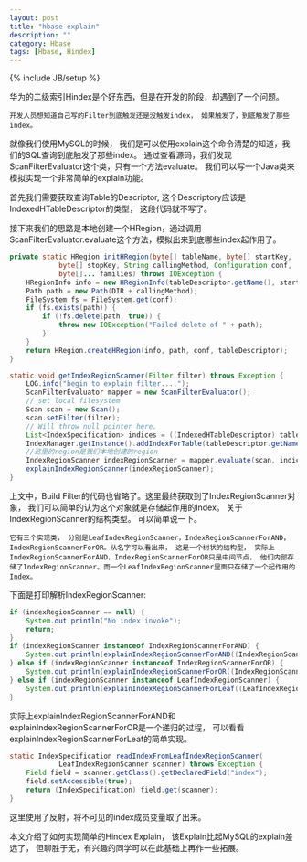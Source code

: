 ```yaml
---
layout: post
title: "hbase explain"
description: ""
category: Hbase
tags: [Hbase, Hindex]
---
```

{% include JB/setup %}

华为的二级索引Hindex是个好东西，但是在开发的阶段，却遇到了一个问题。

	开发人员想知道自己写的Filter到底触发还是没触发index， 如果触发了，到底触发了那些index。

就像我们使用MySQL的时候， 我们是可以使用explain这个命令清楚的知道，我们的SQL查询到底触发了那些index。
通过查看源码，我们发现ScanFilterEvaluator这个类，只有一个方法evaluate。 我们可以写一个Java类来模拟实现一个非常简单的explain功能。

首先我们需要获取查询Table的Descriptor, 这个Descriptory应该是IndexedHTableDescriptor的类型， 这段代码就不写了。

接下来我们的思路是本地创建一个HRegion，通过调用ScanFilterEvaluator.evaluate这个方法，模拟出来到底哪些index起作用了。
```java
private static HRegion initHRegion(byte[] tableName, byte[] startKey,
			byte[] stopKey, String callingMethod, Configuration conf,
			byte[]... families) throws IOException {
	HRegionInfo info = new HRegionInfo(tableDescriptor.getName(), startKey, stopKey, false);
	Path path = new Path(DIR + callingMethod);
	FileSystem fs = FileSystem.get(conf);
	if (fs.exists(path)) {
		if (!fs.delete(path, true)) {
			throw new IOException("Failed delete of " + path);
		}
	}
	return HRegion.createHRegion(info, path, conf, tableDescriptor);
}

static void getIndexRegionScanner(Filter filter) throws Exception {
	LOG.info("begin to explain filter....");
	ScanFilterEvaluator mapper = new ScanFilterEvaluator();
	// set local filesystem
	Scan scan = new Scan();
	scan.setFilter(filter);
	// Will throw null pointer here.
	List<IndexSpecification> indices = ((IndexedHTableDescriptor) tableDescriptor).getIndices();
	IndexManager.getInstance().addIndexForTable(tableDescriptor.getNameAsString(), indices);
	//这里的region是我们本地创建的region
	IndexRegionScanner indexRegionScanner = mapper.evaluate(scan, indices, new byte[0], region, tableDescriptor.getNameAsString());
	explainIndexRegionScanner(indexRegionScanner);
}

```
上文中，Build Filter的代码也省略了。这里最终获取到了IndexRegionScanner对象， 我们可以简单的认为这个对象就是存储起作用的Index。 关于IndexRegionScanner的结构类型。 可以简单说一下。

	它有三个实现类， 分别是LeafIndexRegionScanner，IndexRegionScannerForAND，IndexRegionScannerForOR。从名字可以看出来， 这是一个树状的结构型， 实际上IndexRegionScannerForAND，IndexRegionScannerForOR只是中间节点， 他们内部存储了IndexRegionScanner。而一个LeafIndexRegionScanner里面只存储了一个起作用的Index。

下面是打印解析IndexRegionScanner:

```java
if (indexRegionScanner == null) {
	System.out.println("No index invoke");
	return;
}
if (indexRegionScanner instanceof IndexRegionScannerForAND) {
	System.out.println(explainIndexRegionScannerForAND((IndexRegionScannerForAND) indexRegionScanner));
} else if (indexRegionScanner instanceof IndexRegionScannerForOR) {
	System.out.println(explainIndexRegionScannerForOR((IndexRegionScannerForOR) indexRegionScanner));
} else if (indexRegionScanner instanceof LeafIndexRegionScanner) {
	System.out.println(explainIndexRegionScannerForLeaf((LeafIndexRegionScanner) indexRegionScanner));
}
```

实际上explainIndexRegionScannerForAND和explainIndexRegionScannerForOR是一个递归的过程， 可以看看explainIndexRegionScannerForLeaf的简单实现。

```java
static IndexSpecification readIndexFromLeafIndexRegionScanner(
			LeafIndexRegionScanner scanner) throws Exception {
	Field field = scanner.getClass().getDeclaredField("index");
	field.setAccessible(true);
	return (IndexSpecification) field.get(scanner);
}
```

这里使用了反射，将不可见的index成员变量取了出来。

本文介绍了如何实现简单的Hindex Explain， 该Explain比起MySQL的explain差远了， 但聊胜于无，有兴趣的同学可以在此基础上再作一些拓展。